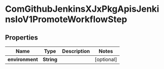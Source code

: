 
# ComGithubJenkinsXJxPkgApisJenkinsIoV1PromoteWorkflowStep

## Properties
Name | Type | Description | Notes
------------ | ------------- | ------------- | -------------
**environment** | **String** |  |  [optional]



